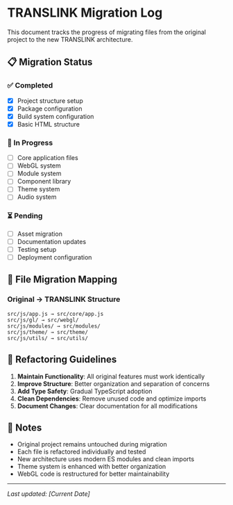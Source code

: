 # TRANSLINK Migration Log

This document tracks the progress of migrating files from the original project to the new TRANSLINK architecture.

## 📋 Migration Status

### ✅ Completed
- [x] Project structure setup
- [x] Package configuration
- [x] Build system configuration
- [x] Basic HTML structure

### 🔄 In Progress
- [ ] Core application files
- [ ] WebGL system
- [ ] Module system
- [ ] Component library
- [ ] Theme system
- [ ] Audio system

### ⏳ Pending
- [ ] Asset migration
- [ ] Documentation updates
- [ ] Testing setup
- [ ] Deployment configuration

## 📁 File Migration Mapping

### Original → TRANSLINK Structure

```
src/js/app.js → src/core/app.js
src/js/gl/ → src/webgl/
src/js/modules/ → src/modules/
src/js/theme/ → src/theme/
src/js/utils/ → src/utils/
```

## 🔧 Refactoring Guidelines

1. **Maintain Functionality**: All original features must work identically
2. **Improve Structure**: Better organization and separation of concerns
3. **Add Type Safety**: Gradual TypeScript adoption
4. **Clean Dependencies**: Remove unused code and optimize imports
5. **Document Changes**: Clear documentation for all modifications

## 📝 Notes

- Original project remains untouched during migration
- Each file is refactored individually and tested
- New architecture uses modern ES modules and clean imports
- Theme system is enhanced with better organization
- WebGL code is restructured for better maintainability

---

*Last updated: [Current Date]*